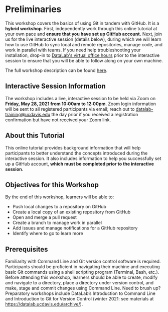 Preliminaries
=============

This workshop covers the basics of using Git in tandem with GitHub. It is a 
**hybrid workshop**. First, independently work through this online tutorial at 
your own pace and **ensure that you have set up GitHub account.** Next, join us 
for the live interactive session (details below), during which we will learn 
how to use GitHub to sync local and remote repositories, manage code, and work 
in parallel with teams. If you need help troubleshooting your installation, 
drop-in to [DataLab's virtual office hours](https://datalab.ucdavis.edu/office-hours/) 
prior to the interactive session to ensure that you will be able to follow 
along on your own machine.

The full workshop description can be found [here](https://datalab.ucdavis.edu/eventscalendar/reproducible-research-for-teams-with-github/).

Interactive Session Information
-------------------------------

The workshop includes a live, interactive session to be held via Zoom on 
**Friday, May 28, 2021 from 10:00am to 12:00pm**. Zoom login information 
will be sent to all registered participants via email; reach out to [datalab-training@ucdavis.edu](mailto:datalab-training@ucdavis.edu) the day 
prior if you received a registration confirmation but have not received your 
Zoom link.

About this Tutorial
-------------------

This online tutorial provides background information that will help participants 
to better understand the concepts introduced during the interactive session. 
It also includes information to help you successfully set up a GitHub account, 
**which must be completed prior to the interactive session**.

Objectives for this Workshop
----------------------------

By the end of this workshop, learners will be able to:

* Push local changes to a repository on GitHub
* Create a local copy of an existing repository from GitHub
* Open and merge a pull request
* Create a branch to manage work in parallel
* Add issues and manage notifications for a GitHub repository
* Identify where to go to learn more

Prerequisites
-------------

Familiarity with Command Line and Git version control software is required. 
Participants should be proficient in navigating their machine and executing
basic Git commands using a shell scripting program (Terminal, Bash, etc.). 
Before attending this workshop, learners should be able to create, modify and 
navigate to a directory, place a directory under version control, and make, 
stage and commit changes using Command Line. Need to brush up? Preparatory 
workshops include DataLab’s Introduction to Command Line and Introduction to Git 
for Version Control (winter 2021: see materials at 
https://datalab.ucdavis.edu/archive/).

